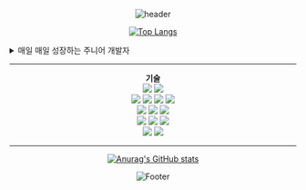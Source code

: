 <div align=center> 

![header](https://capsule-render.vercel.app/api?type=soft&color=auto&height=120&section=header&text=[junior-Developer-Kangchaeyun]%&fontSize=30)
</div>

<div align=center> 
  
[![Top Langs](https://github-readme-stats.vercel.app/api/top-langs/?username=Kangchaeyun77)](https://github.com/Kangchaeyun77/github-readme-stats)

</div>

<details>
<summary>
매일 매일 성장하는 주니어 개발자
</summary>
하나씩 배워서 성장중
</details>

<hr>
<div align=center> 
<b>기술</b>
</div>

<div align=center> 
  <img src="https://img.shields.io/badge/java-007396?style=for-the-badge&logo=java&logoColor=white"> 
  <img src="https://img.shields.io/badge/python-3776AB?style=for-the-badge&logo=python&logoColor=white"> 
  <br>
  
  <img src="https://img.shields.io/badge/html5-E34F26?style=for-the-badge&logo=html5&logoColor=white"> 
  <img src="https://img.shields.io/badge/css-1572B6?style=for-the-badge&logo=css3&logoColor=white"> 
  <img src="https://img.shields.io/badge/javascript-F7DF1E?style=for-the-badge&logo=javascript&logoColor=black"> 
  <img src="https://img.shields.io/badge/jquery-0769AD?style=for-the-badge&logo=jquery&logoColor=white">
  <br>
  
  <img src="https://img.shields.io/badge/oracle-F80000?style=for-the-badge&logo=oracle&logoColor=white"> 
  <img src="https://img.shields.io/badge/Android-3DDC84?style=for-the-badge&logo=Android&logoColor=white">
  <img src="https://img.shields.io/badge/MySQL-4479A1?style=for-the-badge&logo=MySQL&logoColor=white">
  <br>
  
  <img src="https://img.shields.io/badge/spring-6DB33F?style=for-the-badge&logo=spring&logoColor=white"> 
  <img src="https://img.shields.io/badge/springboot-6DB33F?style=for-the-badge&logo=springboot&logoColor=white">
  <img src="https://img.shields.io/badge/apache tomcat-F8DC75?style=for-the-badge&logo=apachetomcat&logoColor=white">
  <br>

  <img src="https://img.shields.io/badge/github-181717?style=for-the-badge&logo=github&logoColor=white">
  <img src="https://img.shields.io/badge/git-F05032?style=for-the-badge&logo=git&logoColor=white">
  <br>
</div>
<hr>

<div align=center> 
  
[![Anurag's GitHub stats](https://github-readme-stats.vercel.app/api?username=Kangchaeyun77)](https://github.com/Kangchaeyun77/github-readme-stats)

</div>

<div align=center> 
  
![Footer](https://capsule-render.vercel.app/api?type=waving&color=auto&height=200&section=footer)


</div>
<!-- Stack Icon Refernces -->

